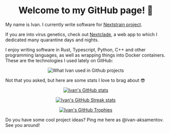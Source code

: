 
<h1 align="center">
Welcome to my GitHub page! 🎉
</h1>

My name is Ivan. I currently write software for <a target="_blank" href="https://nextstrain.org">Nextstrain project</a>.

If you are into virus genetics, check out <a target="_blank" href="https://clades.nextstrain.org">Nextclade</a>, a web app to which I dedicated many quarantine days and nights.

I enjoy writing software in Rust, Typescript, Python, C++ and other programming languages, as well as wrapping things into Docker containers. These are the technologies I used lately on GitHub:

<p align="center">
<img src="https://github-readme-stats-one-bice.vercel.app/api/top-langs/?username=ivan-aksamentov&custom_title=What%20Ivan%20used%20in%20Github%20projects&count_private=true&include_all_commits=true&show_icons=true&langs_count=10&layout=compact&role=COLLABORATOR" alt="What Ivan used in Github projects"/>
</p>

Not that you asked, but here are some stats I love to brag about 😎

<p align="center">
  <a href="https://github.com/anuraghazra/github-readme-stats" target="_blank" rel="noopener noreferrer">
    <img src="https://github-readme-stats-one-bice.vercel.app/api?username=ivan-aksamentov&custom_title=Ivan%27s%20GitHub%20Stats&include_all_commits=true&count_private=true&show_icons=true&layout=compact&role=OWNER,COLLABORATOR" alt="Ivan's GitHub stats"/>
  </a>
</p>


<p align="center">
  <a href="https://github.com/DenverCoder1/github-readme-streak-stats" target="_blank" rel="noopener noreferrer">
    <img src="https://github-readme-streak-stats.herokuapp.com/?user=ivan-aksamentov" alt="Ivan's GitHub Streak stats"/>
  </a>
</p>

<p align="center">
  <a href="https://github.com/ryo-ma/github-profile-trophy" target="_blank" rel="noopener noreferrer">
    <img src="https://github-profile-trophy.vercel.app/?username=ivan-aksamentov&column=4&margin-w=15&margin-h=15" alt="Ivan's GitHub Trophies"/>
  </a>
</p>



Do you have some cool project ideas? Ping me here as @ivan-aksamentov. See you around!
